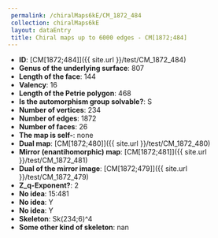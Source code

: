 ```yaml
--- 
 permalink: /chiralMaps6kE/CM_1872_484 
 collection: chiralMaps6kE
 layout: dataEntry
 title: Chiral maps up to 6000 edges - CM[1872;484]
---
```


- **ID**: [CM[1872;484]]({{ site.url }}/test/CM_1872_484)
- **Genus of the underlying surface**: 807
- **Length of the face**: 144
- **Valency**: 16
- **Length of the Petrie polygon**: 468
- **Is the automorphism group solvable?**: S
- **Number of vertices**: 234
- **Number of edges**: 1872
- **Number of faces**: 26
- **The map is self-**: none
- **Dual map**: [CM[1872;480]]({{ site.url }}/test/CM_1872_480)
- **Mirror (enantihomorphic) map**: [CM[1872;481]]({{ site.url }}/test/CM_1872_481)
- **Dual of the mirror image**: [CM[1872;479]]({{ site.url }}/test/CM_1872_479)
- **Z_q-Exponent?**: 2
- **No idea**:  15:481
- **No idea**: Y
- **No idea**: Y
- **Skeleton**: Sk(234;6)^4
- **Some other kind of skeleton**: nan
